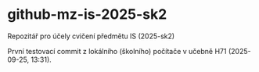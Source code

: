# github-mz-is-2025-sk2
Repozitář pro účely cvičení předmětu IS (2025-sk2)

První testovací commit z lokálního (školního) počítače v učebně H71 (2025-09-25, 13:31). 
